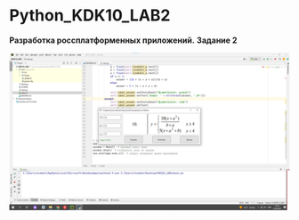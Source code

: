 # Python_KDK10_LAB2
**Разработка россплатформенных приложений.**
**Задание 2**

![Screenshot](screenshot.png)
